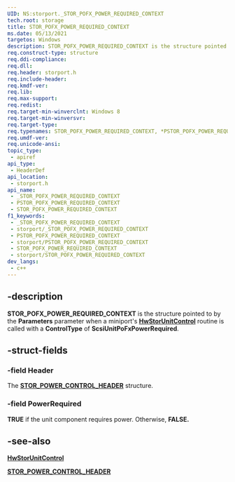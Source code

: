 ```yaml
---
UID: NS:storport._STOR_POFX_POWER_REQUIRED_CONTEXT
tech.root: storage
title: STOR_POFX_POWER_REQUIRED_CONTEXT
ms.date: 05/13/2021
targetos: Windows
description: STOR_POFX_POWER_REQUIRED_CONTEXT is the structure pointed to by the Parameters parameter when a miniport's HwStorUnitControl routine is called with a ControlType of ScsiUnitPoFxPowerRequired.
req.construct-type: structure
req.ddi-compliance: 
req.dll: 
req.header: storport.h
req.include-header: 
req.kmdf-ver: 
req.lib: 
req.max-support: 
req.redist: 
req.target-min-winverclnt: Windows 8
req.target-min-winversvr: 
req.target-type: 
req.typenames: STOR_POFX_POWER_REQUIRED_CONTEXT, *PSTOR_POFX_POWER_REQUIRED_CONTEXT
req.umdf-ver: 
req.unicode-ansi: 
topic_type:
 - apiref
api_type:
 - HeaderDef
api_location:
 - storport.h
api_name:
 - _STOR_POFX_POWER_REQUIRED_CONTEXT
 - PSTOR_POFX_POWER_REQUIRED_CONTEXT
 - STOR_POFX_POWER_REQUIRED_CONTEXT
f1_keywords:
 - _STOR_POFX_POWER_REQUIRED_CONTEXT
 - storport/_STOR_POFX_POWER_REQUIRED_CONTEXT
 - PSTOR_POFX_POWER_REQUIRED_CONTEXT
 - storport/PSTOR_POFX_POWER_REQUIRED_CONTEXT
 - STOR_POFX_POWER_REQUIRED_CONTEXT
 - storport/STOR_POFX_POWER_REQUIRED_CONTEXT
dev_langs:
 - c++
---
```


## -description

**STOR_POFX_POWER_REQUIRED_CONTEXT** is the structure pointed to by the **Parameters** parameter when a miniport's [**HwStorUnitControl**](nc-storport-hw_unit_control.md) routine is called with a **ControlType** of **ScsiUnitPoFxPowerRequired**.

## -struct-fields

### -field Header

The [**STOR_POWER_CONTROL_HEADER**](ns-storport-stor_power_control_header.md) structure.

### -field PowerRequired

**TRUE** if the unit component requires power. Otherwise, **FALSE.**

## -see-also

[**HwStorUnitControl**](nc-storport-hw_unit_control.md)

[**STOR_POWER_CONTROL_HEADER**](ns-storport-stor_power_control_header.md)
